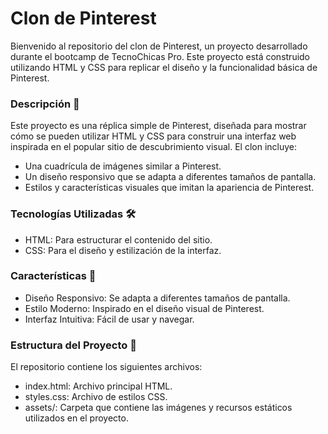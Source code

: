 # Clon de Pinterest
Bienvenido al repositorio del clon de Pinterest, un proyecto desarrollado durante el bootcamp de TecnoChicas Pro. Este proyecto está construido utilizando HTML y CSS para replicar el diseño y la funcionalidad básica de Pinterest.

### Descripción 🚀

Este proyecto es una réplica simple de Pinterest, diseñada para mostrar cómo se pueden utilizar HTML y CSS para construir una interfaz web inspirada en el popular sitio de descubrimiento visual. El clon incluye:

* Una cuadrícula de imágenes similar a Pinterest.
* Un diseño responsivo que se adapta a diferentes tamaños de pantalla.
* Estilos y características visuales que imitan la apariencia de Pinterest.

### Tecnologías Utilizadas 🛠

* HTML: Para estructurar el contenido del sitio.
* CSS: Para el diseño y estilización de la interfaz.

### Características 🌟

* Diseño Responsivo: Se adapta a diferentes tamaños de pantalla.
* Estilo Moderno: Inspirado en el diseño visual de Pinterest.
* Interfaz Intuitiva: Fácil de usar y navegar.

### Estructura del Proyecto 📂

El repositorio contiene los siguientes archivos:

* index.html: Archivo principal HTML.
* styles.css: Archivo de estilos CSS.
* assets/: Carpeta que contiene las imágenes y recursos estáticos utilizados en el proyecto. 
